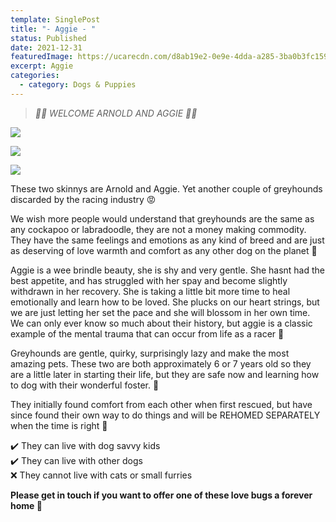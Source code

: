 ```yaml
---
template: SinglePost
title: "- Aggie - "
status: Published
date: 2021-12-31
featuredImage: https://ucarecdn.com/d8ab19e2-0e9e-4dda-a285-3ba0b3fc1594/-/crop/828x632/0,472/-/preview/
excerpt: Aggie
categories:
  - category: Dogs & Puppies
---
```

> *🖤🤎 WELCOME ARNOLD AND AGGIE 🤎🖤*

![](https://ucarecdn.com/37dca53e-a702-4df2-a933-a3f16215f82a/)

![](https://ucarecdn.com/4340004e-cd3c-41b3-9d96-b23c077e2b5a/)

![](https://ucarecdn.com/588d4913-7b9b-49cf-87d3-228032465918/)

These two skinnys are Arnold and Aggie. Yet another couple of greyhounds discarded by the racing industry 😡

We wish more people would understand that greyhounds are the same as any cockapoo or labradoodle, they are not a money making commodity. They have the same feelings and emotions as any kind of breed and are just as deserving of love warmth and comfort as any other dog on the planet 🐶

Aggie is a wee brindle beauty, she is shy and very gentle. She hasnt had the best appetite, and has struggled with her spay and become slightly withdrawn in her recovery. She is taking a little bit more time to heal emotionally and learn how to be loved. She plucks on our heart strings, but we are just letting her set the pace and she will blossom in her own time. We can only ever know so much about their history, but aggie is a classic example of the mental trauma that can occur from life as a racer 🥺

Greyhounds are gentle, quirky, surprisingly lazy and make the most amazing pets. These two are both approximately 6 or 7 years old so they are a little later in starting their life, but they are safe now and learning how to dog with their wonderful foster. 🐶

They initially found comfort from each other when first rescued, but have since found their own way to do things and will be REHOMED SEPARATELY when the time is right 🙂

✔️ They can live with dog savvy kids\
✔️ They can live with other dogs\
❌ They cannot live with cats or small furries

**Please get in touch if you want to offer one of these love bugs a forever home 🏡**